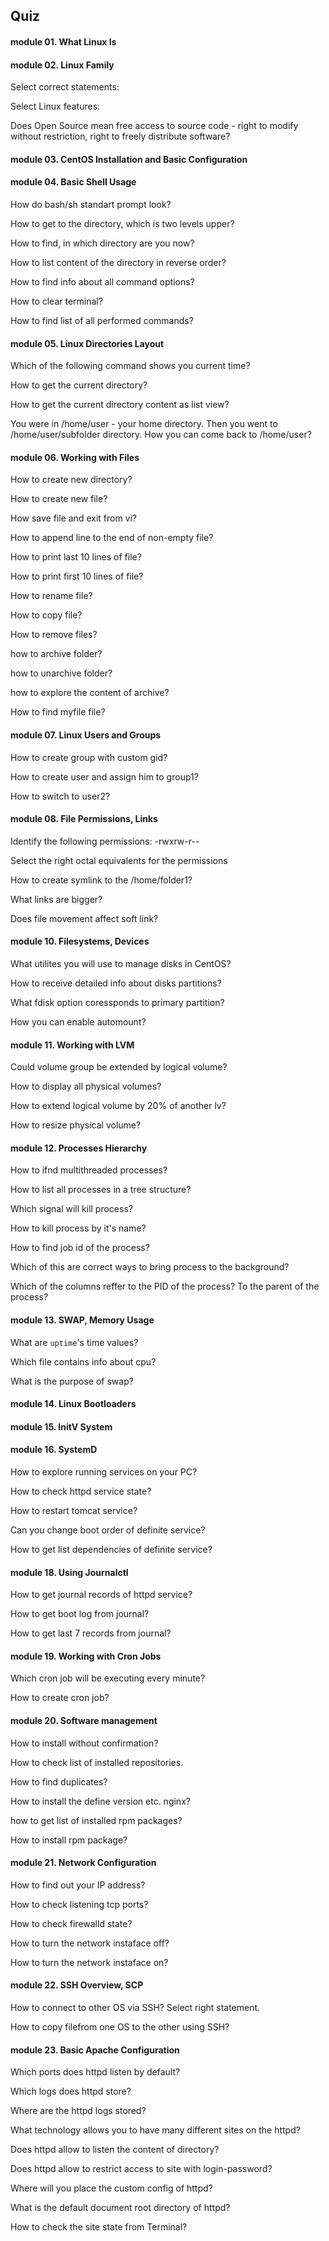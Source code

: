 ## Quiz
 
#### module 01. What Linux Is
#### module 02. Linux Family
Select correct statements:

Select Linux features:

Does Open Source mean free access to source code - right to modify without restriction, right to freely distribute software?

#### module 03. CentOS Installation and Basic Configuration
#### module 04. Basic Shell Usage
How do bash/sh standart prompt look?

How to get to the directory, which is two levels upper?

How to find, in which directory are you now?

How to list content of the directory in reverse order?

How to find info about all command options?

How to clear terminal?

How to find list of all performed commands?

#### module 05. Linux Directories Layout
Which of the following command shows you current time?

How to get the current directory?

How to get the current directory content as list view?

You were in /home/user - your home directory. Then you went to /home/user/subfolder directory. How you can come back to /home/user?


#### module 06. Working with Files
How to create new directory?

How to create new file?

How save file and exit from vi?

How to append line to the end of non-empty file?

How to print last 10 lines of file?

How to print first 10 lines of file?

How to rename file?


How to copy file?

How to remove files?

how to archive folder?

how to unarchive folder?

how to explore the content of archive?

How to find myfile file?

#### module 07. Linux Users and Groups
How to create group with custom gid?

How to create user and assign him to group1?

How to switch to user2?

#### module 08. File Permissions, Links
Identify the following permissions: -rwxrw-r--

Select the right octal equivalents for the permissions

How to create symlink to the /home/folder1?

What links are bigger?

Does file movement affect soft link?

#### module 10. Filesystems, Devices
What utilites you will use to manage disks in CentOS?

How to receive detailed info about disks partitions?

What fdisk option coressponds to primary partition?

How you can enable automount?

#### module 11. Working with LVM
Could volume group be extended by logical volume?

How to display all physical volumes?

How to extend logical volume by 20% of another lv?

How to resize physical volume?

#### module 12. Processes Hierarchy

How to ifnd multithreaded processes?

How to list all processes in a tree structure?

Which signal will kill process?

How to kill process by it's name?

How to find job id of the process?

Which of this are correct ways to bring process to the background?

Which of the columns reffer to the PID of the process? To the parent of the process?
#### module 13. SWAP, Memory Usage
What are `uptime`'s time values?

Which file contains info about cpu?

What is the purpose of swap?
#### module 14. Linux Bootloaders
#### module 15. InitV System

#### module 16. SystemD
How to explore running services on your PC?

How to check httpd service state?

How to restart tomcat service?

Can you change boot order of definite service?

How to get list dependencies of definite service?

#### module 18. Using Journalctl
How to get journal records of httpd service?

How to get boot log from journal?

How to get last 7 records from journal?

#### module 19. Working with Cron Jobs
Which cron job will be executing every minute?

How to create cron job?

#### module 20. Software management
How to install without confirmation?

How to check list of installed repositories.

How to find duplicates?

How to install the define version etc. nginx?

how to get list of installed rpm packages?

How to install rpm package?

#### module 21. Network Configuration
How to find out your IP address?  

How to check listening tcp ports?  

How to check firewalld state?  

How to turn the network instaface off?  

How to turn the network instaface on? 

#### module 22. SSH Overview, SCP
How to connect to other OS via SSH? Select right statement. 

How to copy filefrom one OS to the other using SSH?  

#### module 23. Basic Apache Configuration
Which ports does httpd listen by default?  

Which logs does httpd store?  

Where are the httpd logs stored?  

What technology allows you to have many different sites on the httpd?  

Does httpd allow to listen the content of directory?  

Does httpd allow to restrict access to site with login-password?  

Where will you place the custom config of httpd?  

What is the default document root directory of httpd?  

How to check the site state from Terminal?  

